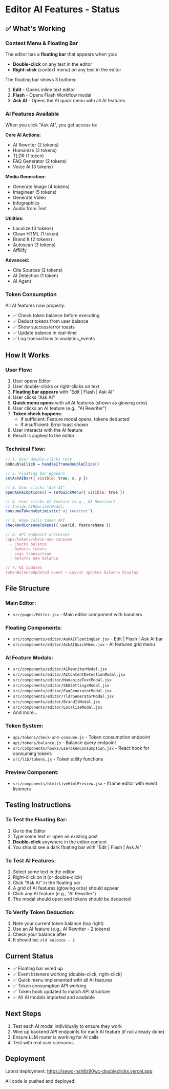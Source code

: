# Editor AI Features - Status

## ✅ What's Working

### Context Menu & Floating Bar
The editor has a **floating bar** that appears when you:
- **Double-click** on any text in the editor
- **Right-click** (context menu) on any text in the editor

The floating bar shows 3 buttons:
1. **Edit** - Opens inline text editor
2. **Flash** - Opens Flash Workflow modal
3. **Ask AI** - Opens the AI quick menu with all AI features

### AI Features Available
When you click "Ask AI", you get access to:

**Core AI Actions:**
- AI Rewriter (2 tokens)
- Humanize (2 tokens)
- TLDR (1 token)
- FAQ Generator (2 tokens)
- Voice AI (3 tokens)

**Media Generation:**
- Generate Image (4 tokens)
- Imagineer (5 tokens)
- Generate Video
- Infographics
- Audio from Text

**Utilities:**
- Localize (3 tokens)
- Clean HTML (1 token)
- Brand It (2 tokens)
- Autoscan (3 tokens)
- Affilify

**Advanced:**
- Cite Sources (2 tokens)
- AI Detection (1 token)
- AI Agent

### Token Consumption
All AI features now properly:
- ✅ Check token balance before executing
- ✅ Deduct tokens from user balance
- ✅ Show success/error toasts
- ✅ Update balance in real-time
- ✅ Log transactions to analytics_events

## How It Works

### User Flow:
1. User opens Editor
2. User double-clicks or right-clicks on text
3. **Floating bar appears** with "Edit | Flash | Ask AI"
4. User clicks "Ask AI"
5. **Quick menu opens** with all AI features (shown as glowing orbs)
6. User clicks an AI feature (e.g., "AI Rewriter")
7. **Token check happens**:
   - If sufficient: Feature modal opens, tokens deducted
   - If insufficient: Error toast shown
8. User interacts with the AI feature
9. Result is applied to the editor

### Technical Flow:
```javascript
// 1. User double-clicks text
onDoubleClick → handleIframeDoubleClick()

// 2. Floating bar appears
setAskAIBar({ visible: true, x, y })

// 3. User clicks "Ask AI"
openAskAIOptions() → setQuickMenu({ visible: true })

// 4. User clicks AI feature (e.g., AI Rewriter)
// Inside AIRewriterModal:
consumeTokensOptimistic('ai_rewriter')

// 5. Hook calls token API
checkAndConsumeTokens({ userId, featureName })

// 6. API endpoint processes
/api/tokens/check-and-consume
  - Checks balance
  - Deducts tokens
  - Logs transaction
  - Returns new balance

// 7. UI updates
tokenBalanceUpdated event → Layout updates balance display
```

## File Structure

### Main Editor:
- `src/pages/Editor.jsx` - Main editor component with handlers

### Floating Components:
- `src/components/editor/AskAIFloatingBar.jsx` - Edit | Flash | Ask AI bar
- `src/components/editor/AskAIQuickMenu.jsx` - AI features grid menu

### AI Feature Modals:
- `src/components/editor/AIRewriterModal.jsx`
- `src/components/editor/AIContentDetectionModal.jsx`
- `src/components/editor/HumanizeTextModal.jsx`
- `src/components/editor/SEOSettingsModal.jsx`
- `src/components/editor/FaqGeneratorModal.jsx`
- `src/components/editor/TldrGeneratorModal.jsx`
- `src/components/editor/BrandItModal.jsx`
- `src/components/editor/LocalizeModal.jsx`
- And more...

### Token System:
- `api/tokens/check-and-consume.js` - Token consumption endpoint
- `api/tokens/balance.js` - Balance query endpoint
- `src/components/hooks/useTokenConsumption.jsx` - React hook for consuming tokens
- `src/lib/tokens.js` - Token utility functions

### Preview Component:
- `src/components/html/LiveHtmlPreview.jsx` - Iframe editor with event listeners

## Testing Instructions

### To Test the Floating Bar:
1. Go to the Editor
2. Type some text or open an existing post
3. **Double-click** anywhere in the editor content
4. You should see a dark floating bar with "Edit | Flash | Ask AI"

### To Test AI Features:
1. Select some text in the editor
2. Right-click on it (or double-click)
3. Click "Ask AI" in the floating bar
4. A grid of AI features (glowing orbs) should appear
5. Click any AI feature (e.g., "AI Rewriter")
6. The modal should open and tokens should be deducted

### To Verify Token Deduction:
1. Note your current token balance (top right)
2. Use an AI feature (e.g., AI Rewriter - 2 tokens)
3. Check your balance after
4. It should be: `old balance - 2`

## Current Status
- ✅ Floating bar wired up
- ✅ Event listeners working (double-click, right-click)
- ✅ Quick menu implemented with all AI features
- ✅ Token consumption API working
- ✅ Token hook updated to match API structure
- ✅ All AI modals imported and available

## Next Steps
1. Test each AI modal individually to ensure they work
2. Wire up backend API endpoints for each AI feature (if not already done)
3. Ensure LLM router is working for AI calls
4. Test with real user scenarios

## Deployment
Latest deployment: https://sewo-nsh8z90wc-doubleclicks.vercel.app

All code is pushed and deployed!

